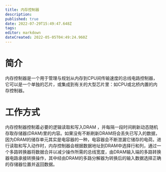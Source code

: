 ```yaml
---
title: 内存控制器
description: 
published: true
date: 2022-07-29T15:49:47.648Z
tags: 
editor: markdown
dateCreated: 2022-05-05T04:49:24.960Z
---
```


# 简介
内存控制器是一个用于管理与规划从内存到CPU间传输速度的总线电路控制器，它可以是一个单独的芯片，或集成到有关的大型芯片里：如CPU或北桥内置的内存控制器。
# 工作方式
内存控制器控制着必要的逻辑读取和写入DRAM ，并每隔一段时间刷新动态随机存取存储器(DRAM)里的内容。如果没有不断刷新DRAM将会丢失已写入的数据，因为DRAM的储存单元其实是电容器的一种，电容器会不断泄漏它储存的电荷。进行读取和写入动作时，内存控制器会根据数据地址到DRAM中选择行和列，通过一个多路转换器将数据合并以减少操作所需的总线宽度，由DRAM输入端的多路转换器电路承接转换操作，其中经由DRAM的多路分解器为转换后的输入数据选择正确的存储器位置并返回数据。